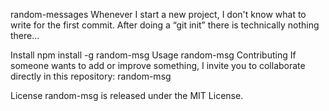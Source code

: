 random-messages
Whenever I start a new project, I don't know what to write for the first commit. After doing a “git init” there is technically nothing there...

Install
npm install -g random-msg
Usage
random-msg
Contributing
If someone wants to add or improve something, I invite you to collaborate directly in this repository: random-msg

License
random-msg is released under the MIT License.